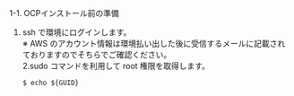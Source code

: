 1-1. OCPインストール前の準備  

 1. ssh で環境にログインします。  
    ※ AWS のアカウント情報は環境払い出した後に受信するメールに記載されておりますのでそちらでご確認ください。    
2.sudo コマンドを利用して root 権限を取得します。  
 
    ``` sudo -i
    $ echo ${GUID}



